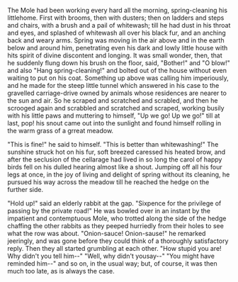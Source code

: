 The Mole had been working every hard all the morning, spring-cleaning his littlehome. First with brooms, then with dusters; then on ladders and steps and chairs, with a brush and a pail of whitewash; till he had dust in his throat and eyes, and splashed of whitewash all over his black fur, and an anching back and weary arms. Spring was moving in the air above and in the earth below and around him, penetrating even his dark and lowly little house with hits spirit of divine discontent and longing. It was small wonder, then, that he suddenly flung down his brush on the floor, said, "Bother!" and "O blow!" and also "Hang spring-cleaning!" and bolted out of the house without even waiting to put on his coat. Something up above was calling him imperiously, and he made for the steep little tunnel which answered in his case to the gravelled carriage-drive owned by animals whose residences are nearer to the sun and air. So he scraped and scratched and scrabled, and then he scrooged again and scrabbled and scratched and scraped, working busily with his little paws and muttering to himself, "Up we go! Up we go!" till at last, pop! his snout came out into the sunlight and found himself rolling in the warm grass of a grreat meadow.

"This is fine!" he said to himself. "This is better than whitewashing!" The sunshine struck hot on his fur, soft breezed caressed his heated brow, and after the seclusion of the cellarage had lived in so long the carol of happy birds fell on his dulled hearing almost like a shout. Jumping off all his four legs at once, in the joy of living and delight of spring without its cleaning, he pursued his way across the meadow till he reached the hedge on the further side.

"Hold up!" said an elderly rabbit at the gap. "Sixpence for the privilege of passing by the private road!" He was bowled over in an instant by the impatient and contemptuous Mole, who trotted along the side of the hedge chaffing the other rabbits as they peeped hurriedly from their holes to see what the row was about. "Onion-sauce! Onion-sause!" he remarked jeeringly, and was gone before they could think of a thoroughly satisfactory reply. Then they all started grumbling at each other. "How stupid you are! Why didn't you tell him--" "Well, why didn't yousay--" "You might have reminded him--" and so on, in the usual way; but, of course, it was then much too late, as is always the case.

